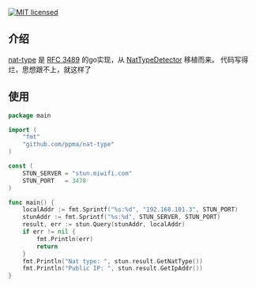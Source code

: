 [1]: https://tools.ietf.org/images/rfc.png
[2]: https://img.shields.io/badge/license-MIT-blue.svg
[3]: LICENSE

[![MIT licensed][2]][3]

## 介绍

[nat-type](https://github.com/ppma/nat-type) 是 [RFC 3489][1]
的go实现，从 [NatTypeDetector](https://github.com/cdnbye/NatTypeDetector) 移植而来。
代码写得烂，思想跟不上，就这样了

## 使用

```go
package main

import (
	"fmt"
	"github.com/ppma/nat-type"
)

const (
	STUN_SERVER = "stun.miwifi.com"
	STUN_PORT   = 3478
)

func main() {
	localAddr := fmt.Sprintf("%s:%d", "192.168.101.3", STUN_PORT)
	stunAddr := fmt.Sprintf("%s:%d", STUN_SERVER, STUN_PORT)
	result, err := stun.Query(stunAddr, localAddr)
	if err != nil {
		fmt.Println(err)
		return
	}
	fmt.Println("Nat type: ", stun.result.GetNatType())
	fmt.Println("Public IP: ", stun.result.GetIpAddr())
}
```